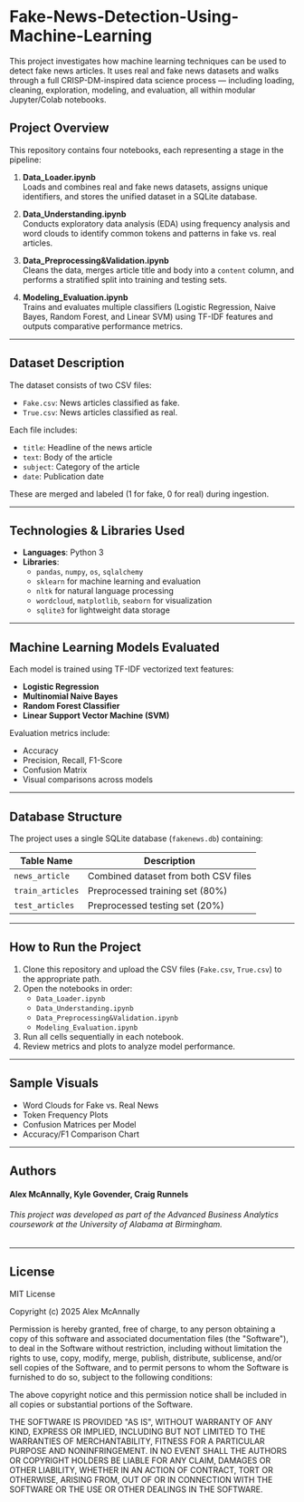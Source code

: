 # Fake-News-Detection-Using-Machine-Learning
This project investigates how machine learning techniques can be used to detect fake news articles. It uses real and fake news datasets and walks through a full CRISP-DM-inspired data science process — including loading, cleaning, exploration, modeling, and evaluation, all within modular Jupyter/Colab notebooks.

## Project Overview

This repository contains four notebooks, each representing a stage in the pipeline:

1. **Data_Loader.ipynb**  
   Loads and combines real and fake news datasets, assigns unique identifiers, and stores the unified dataset in a SQLite database.

2. **Data_Understanding.ipynb**  
   Conducts exploratory data analysis (EDA) using frequency analysis and word clouds to identify common tokens and patterns in fake vs. real articles.

3. **Data_Preprocessing&Validation.ipynb**  
   Cleans the data, merges article title and body into a `content` column, and performs a stratified split into training and testing sets.

4. **Modeling_Evaluation.ipynb**  
   Trains and evaluates multiple classifiers (Logistic Regression, Naive Bayes, Random Forest, and Linear SVM) using TF-IDF features and outputs comparative performance metrics.

---

## Dataset Description

The dataset consists of two CSV files:

- `Fake.csv`: News articles classified as fake.
- `True.csv`: News articles classified as real.

Each file includes:
- `title`: Headline of the news article
- `text`: Body of the article
- `subject`: Category of the article
- `date`: Publication date

These are merged and labeled (1 for fake, 0 for real) during ingestion.

---

## Technologies & Libraries Used

- **Languages**: Python 3
- **Libraries**:
  - `pandas`, `numpy`, `os`, `sqlalchemy`
  - `sklearn` for machine learning and evaluation
  - `nltk` for natural language processing
  - `wordcloud`, `matplotlib`, `seaborn` for visualization
  - `sqlite3` for lightweight data storage

---

## Machine Learning Models Evaluated

Each model is trained using TF-IDF vectorized text features:
- **Logistic Regression**
- **Multinomial Naive Bayes**
- **Random Forest Classifier**
- **Linear Support Vector Machine (SVM)**

Evaluation metrics include:
- Accuracy
- Precision, Recall, F1-Score
- Confusion Matrix
- Visual comparisons across models

---

## Database Structure

The project uses a single SQLite database (`fakenews.db`) containing:

| Table Name      | Description                                |
|-----------------|--------------------------------------------|
| `news_article`  | Combined dataset from both CSV files       |
| `train_articles`| Preprocessed training set (80%)            |
| `test_articles` | Preprocessed testing set (20%)             |

---

## How to Run the Project

1. Clone this repository and upload the CSV files (`Fake.csv`, `True.csv`) to the appropriate path.
2. Open the notebooks in order:
   - `Data_Loader.ipynb`
   - `Data_Understanding.ipynb`
   - `Data_Preprocessing&Validation.ipynb`
   - `Modeling_Evaluation.ipynb`
3. Run all cells sequentially in each notebook.
4. Review metrics and plots to analyze model performance.

---

## Sample Visuals

- Word Clouds for Fake vs. Real News
- Token Frequency Plots
- Confusion Matrices per Model
- Accuracy/F1 Comparison Chart

---

## Authors
#### Alex McAnnally, Kyle Govender, Craig Runnels

###### This project was developed as part of the Advanced Business Analytics coursework at the University of Alabama at Birmingham.
---

## License
   MIT License
   
   Copyright (c) 2025 Alex McAnnally
   
   Permission is hereby granted, free of charge, to any person obtaining a copy
   of this software and associated documentation files (the "Software"), to deal
   in the Software without restriction, including without limitation the rights
   to use, copy, modify, merge, publish, distribute, sublicense, and/or sell
   copies of the Software, and to permit persons to whom the Software is
   furnished to do so, subject to the following conditions:
   
   The above copyright notice and this permission notice shall be included in all
   copies or substantial portions of the Software.
   
   THE SOFTWARE IS PROVIDED "AS IS", WITHOUT WARRANTY OF ANY KIND, EXPRESS OR
   IMPLIED, INCLUDING BUT NOT LIMITED TO THE WARRANTIES OF MERCHANTABILITY,
   FITNESS FOR A PARTICULAR PURPOSE AND NONINFRINGEMENT. IN NO EVENT SHALL THE
   AUTHORS OR COPYRIGHT HOLDERS BE LIABLE FOR ANY CLAIM, DAMAGES OR OTHER
   LIABILITY, WHETHER IN AN ACTION OF CONTRACT, TORT OR OTHERWISE, ARISING FROM,
   OUT OF OR IN CONNECTION WITH THE SOFTWARE OR THE USE OR OTHER DEALINGS IN THE
   SOFTWARE.

